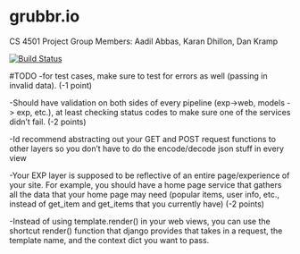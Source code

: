 # grubbr.io

CS 4501 Project
Group Members: Aadil Abbas, Karan Dhillon, Dan Kramp

[![Build Status](https://travis-ci.org/KSDhillon/grubbr.svg?branch=master)](https://travis-ci.org/KSDhillon/grubbr)

#TODO
-for test cases, make sure to test for errors as well (passing in
invalid data).
(-1 point)

-Should have validation on both sides of every pipeline
(exp->web, models -> exp, etc.), at least checking status
codes to make sure one of the services didn’t fail.
(-2 points)

-Id recommend abstracting out your GET and POST request functions to
other layers so you don’t have to do the encode/decode json stuff
in every view

-Your EXP layer is supposed to be reflective of an entire
page/experience of your site. For example, you should have a home
page service that gathers all the data that your home page may need
(popular items, user info, etc., instead of get_item and get_items
that you currently have)
(-2 points)

-Instead of using template.render() in your web views, you can use
the shortcut render() function that django provides that takes in a
request, the template name, and the context dict you want to
pass.
